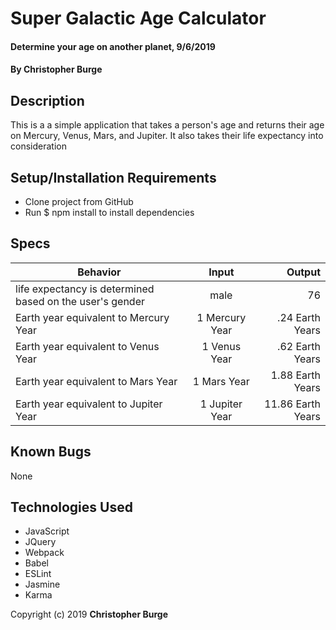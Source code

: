 # Super Galactic Age Calculator

#### Determine your age on another planet, 9/6/2019

#### By Christopher Burge

## Description

This is a a simple application that takes a person's age and returns their age on Mercury, Venus, Mars, and Jupiter. It also takes their life expectancy into consideration

## Setup/Installation Requirements

* Clone project from GitHub
* Run $ npm install to install dependencies

## Specs

| Behavior | Input | Output |
| ------------- |:-------------:| -----:|
|life expectancy is determined based on the user's gender|male|76|
|Earth year equivalent to Mercury Year|1 Mercury Year|.24 Earth Years|
|Earth year equivalent to Venus Year|1 Venus Year|.62 Earth Years|
|Earth year equivalent to Mars Year|1 Mars Year|1.88 Earth Years|
|Earth year equivalent to Jupiter Year|1 Jupiter Year|11.86 Earth Years|


## Known Bugs

None


## Technologies Used

* JavaScript
* JQuery
* Webpack
* Babel
* ESLint
* Jasmine
* Karma

Copyright (c) 2019 **Christopher Burge**
